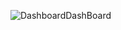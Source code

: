 ![DashboardDashBoard](https://github.com/Vigneshkumar-0710/DashBoard_Ui/assets/74915909/fa2efb6a-9698-4ac3-b56a-3739ae8cff45)
